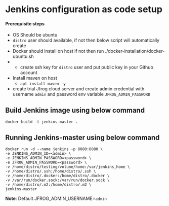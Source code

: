 # Jenkins configuration as code setup

#### Prerequisite steps
* OS Should be ubuntu
* `distro` user should available, if not then below script will automatically create
* Docker should install on host if not then run ./docker-installation/docker-ubuntu.sh
* * create ssh key for `distro` user and put public key in your Github account
* Install maven on host
  * `apt install maven -y`
* create trial Jfrog cloud server and create admin credential with username `admin` and password env variable `JFROG_ADMIN_PASSWORD`

## Build Jenkins image using below command 
`docker build -t jenkins-master .`

## Running Jenkins-master using below command
```
docker run -d --name jenkins -p 8080:8080 \
-e JENKINS_ADMIN_ID=<admin> \
-e JENKINS_ADMIN_PASSWORD=<password> \
-e JFROG_ADMIN_PASSWORD=<password> \
-v /home/distro/testing/volume/home:/var/jenkins_home \
-v /home/distro/.ssh:/home/distro/.ssh \
-v /home/distro/.docker:/home/distro/.docker \
-v /var/run/docker.sock:/var/run/docker.sock \
-v /home/distro/.m2:/home/distro/.m2 \
jenkins-master
```
**Note**: Default JFROG_ADMIN_USERNAME=`admin`  


